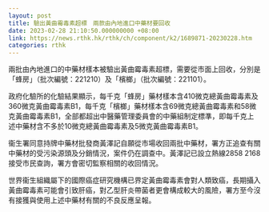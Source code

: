 ```yaml
---
layout: post
title: 驗出黃曲霉毒素超標　兩款由內地進口中藥材要回收
date: 2023-02-28 21:10:50.000000000 +08:00
link: https://news.rthk.hk/rthk/ch/component/k2/1689871-20230228.htm
categories: rthk
---
```


兩批由內地進口的中藥材樣本被驗出黃曲霉毒素超標，需要從市面上回收，分別是「蜂房」（批次編號：221210）及「檳榔」（批次編號：221101）。

政府化驗所的化驗結果顯示，每千克「蜂房」藥材樣本含410微克總黃曲霉毒素及360微克黃曲霉毒素B1，每千克「檳榔」藥材樣本含69微克總黃曲霉毒素和58微克黃曲霉毒素B1，全部都超出中醫藥管理委員會的中藥組制定標準，即每千克上述中藥材含不多於10微克總黃曲霉毒素及5微克黃曲霉毒素B1。

衞生署同意持牌中藥材批發商黃澤記自願從市場收回兩批中藥材，署方正追查有關中藥材的受污染源頭及分銷情況，案件仍在調查中。黃澤記已設立熱線2858 2168接受市民查詢，署方會密切監察相關的收回情況。

世界衞生組織屬下的國際癌症研究機構已界定黃曲霉毒素會對人類致癌，長期攝入黃曲霉毒素可能會引致肝癌，對乙型肝炎帶菌者更會構成較大的風險，署方至今沒有接獲與使用上述中藥材有關的不良反應呈報。
